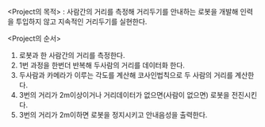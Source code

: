 <Project의 목적> 
  : 사람간의 거리를 측정해 거리두기를 안내하는 로봇을 개발해 인력을 투입하지 않고 지속적인 거리두기를 실현한다.
  
<Project의 순서>
  1. 로봇과 한 사람간의 거리를 측정한다.
  2. 1번 과정을 한번더 반복해 두사람의 거리를 데이터화 한다.
  3. 두사람과 카메라가 이루는 각도를 계산해 코사인법칙으로 두 사람의 거리를 계산한다.
  4. 3번의 거리가 2m이상이거나 거리데이터가 없으면(사람이 없으면) 로봇을 전진시킨다.
  5. 3번의 거리가 2m이하면 로봇을 정지시키고 안내음성을 출력한다.
